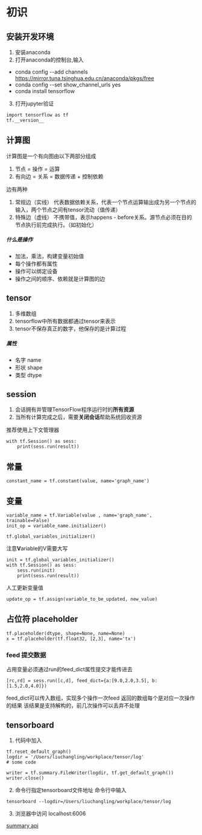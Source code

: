 # 初识
## 安装开发环境
1. 安装anaconda
2. 打开anaconda的控制台,输入
- conda config --add channels https://mirror.tuna.tsinghua.edu.cn/anaconda/pkgs/free
- conda config --set show_channel_urls yes
- conda install tensorflow
3. 打开jupyter验证  

``` 
import tensorflow as tf
tf.__version__
```

## 计算图
计算图是一个有向图由以下两部分组成
1. 节点 = 操作 = 运算
2. 有向边 = 关系 = 数据传递 + 控制依赖

边有两种
1. 常规边（实线）
代表数据依赖关系，代表一个节点运算输出成为另一个节点的输入，两个节点之间有tensor流动（值传递）
2. 特殊边（虚线）
不携带值，表示happens - before关系。源节点必须在目的节点执行前完成执行。（如初始化）

##### 什么是操作
- 加法，乘法，构建变量初始值
- 每个操作都有属性
- 操作可以绑定设备
- 操作之间的顺序、依赖就是计算图的边

## tensor
1. 多维数组
2. tensorflow中所有数据都通过tensor来表示
3. tensor不保存真正的数字，他保存的是计算过程

##### 属性
- 名字 name
- 形状 shape
- 类型 dtype

## session
1. 会话拥有并管理TensorFlow程序运行时的**所有资源**
2. 当所有计算完成之后，需要**关闭会话**帮助系统回收资源

推荐使用上下文管理器
``` 
with tf.Session() as sess:
    print(sess.run(result))
```

## 常量
``` 
constant_name = tf.constant(value, name='graph_name')
```

## 变量
``` 
variable_name = tf.Variable(value , name='graph_name', trainable=False)
init_op = variable_name.initializer()

tf.global_variables_initializer()
```
注意**V**ariable的V需要大写
``` 
init = tf.global_variables_initializer()
with tf.Session() as sess:
    sess.run(init)
    print(sess.run(result))
```

人工更新变量值

``` 
update_op = tf.assign(variable_to_be_updated, new_value)
```

## 占位符 placeholder

``` 
tf.placeholder(dtype, shape=None, name=None)
x = tf.placeholder(tf.float32, [2,3], name='tx')
```

### feed 提交数据
占用变量必须通过run的feed_dict属性提交才能传进去
``` 
[rc,rd] = sess.run([c,d], feed_dict={a:[9.0,2.0,3.5], b:[1.5,2.0,4.0]})
```
feed_dict可以传入数组，实现多个操作一次feed
返回的数组每个是对应一次操作的结果
该结果是支持解构的，前几次操作可以丢弃不处理

## tensorboard
1. 代码中加入

``` 
tf.reset_default_graph()
logdir = '/Users/liuchangling/workplace/tensor/log'
# some code

writer = tf.summary.FileWriter(logdir, tf.get_default_graph())
writer.close()
```

2. 命令行指定tensorboard文件地址
命令行中输入 
```
tensorboard --logdir=/Users/liuchangling/workplace/tensor/log
```
3. 浏览器中访问 localhost:6006

[summary api](https://tensorflow.google.cn/api_docs/python/tf/summary)

